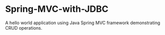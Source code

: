 # Spring-MVC-with-JDBC 
A hello world application using Java Spring MVC framework demonstrating CRUD operations.
